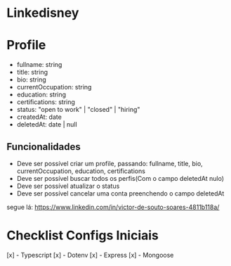 # Linkedisney

# Profile
- fullname: string
- title: string
- bio: string
- currentOccupation: string
- education: string
- certifications: string
- status: "open to work" | "closed" | "hiring"
- createdAt: date
- deletedAt: date | null

## Funcionalidades
- Deve ser possível criar um profile, passando: fullname, title, bio, currentOccupation, education, certifications
- Deve ser possível buscar todos os perfis(Com o campo deletedAt nulo)
- Deve ser possível atualizar o status
- Deve ser possível cancelar uma conta preenchendo o campo deletedAt

segue lá: https://www.linkedin.com/in/victor-de-souto-soares-4811b118a/

# Checklist Configs Iniciais

[x] - Typescript
[x] - Dotenv
[x] - Express
[x] - Mongoose
